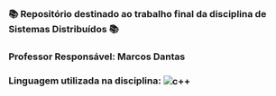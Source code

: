 ### 📚 Repositório destinado ao trabalho final da disciplina de Sistemas Distribuídos 📚
###  Professor Responsável: Marcos Dantas
### Linguagem utilizada na disciplina: <img align="center" alt="c++" src="https://img.shields.io/badge/C%2B%2B-00599C?style=for-the-badge&logo=c%2B%2B&logoColor=white" />
